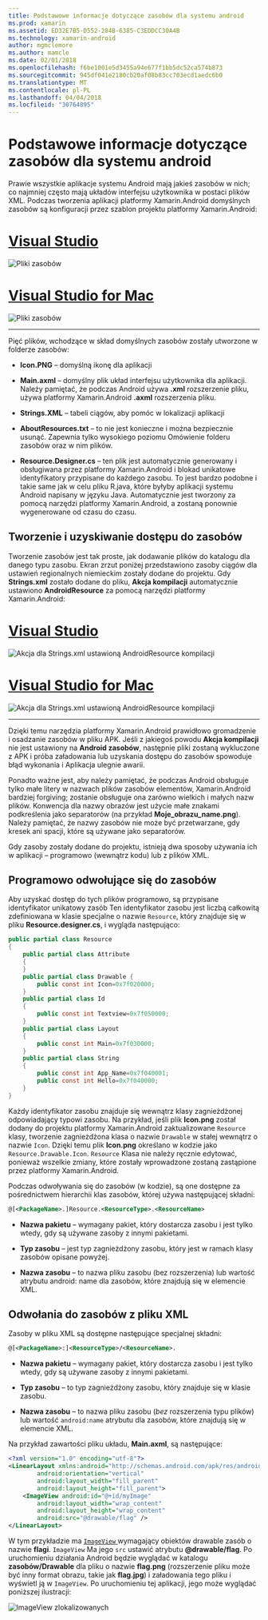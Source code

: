 ```yaml
---
title: Podstawowe informacje dotyczące zasobów dla systemu android
ms.prod: xamarin
ms.assetid: ED32E7B5-D552-284B-6385-C3EDDCC30A4B
ms.technology: xamarin-android
author: mgmclemore
ms.author: mamcle
ms.date: 02/01/2018
ms.openlocfilehash: f6be1001e5d3455a94e677f1bb5dc52ca574b873
ms.sourcegitcommit: 945df041e2180cb20af08b83cc703ecd1aedc6b0
ms.translationtype: MT
ms.contentlocale: pl-PL
ms.lasthandoff: 04/04/2018
ms.locfileid: "30764895"
---
```

# <a name="android-resource-basics"></a>Podstawowe informacje dotyczące zasobów dla systemu android

Prawie wszystkie aplikacje systemu Android mają jakieś zasobów w nich; co najmniej często mają układów interfejsu użytkownika w postaci plików XML. Podczas tworzenia aplikacji platformy Xamarin.Android domyślnych zasobów są konfiguracji przez szablon projektu platformy Xamarin.Android:

# <a name="visual-studiotabvswin"></a>[Visual Studio](#tab/vswin)

![Pliki zasobów](android-resource-basics-images/01-resource-files-vs.png)
 
# <a name="visual-studio-for-mactabvsmac"></a>[Visual Studio for Mac](#tab/vsmac)

![Pliki zasobów](android-resource-basics-images/01-resource-files-xs.png)
 
-----

Pięć plików, wchodzące w skład domyślnych zasobów zostały utworzone w folderze zasobów:

-  **Icon.PNG** &ndash; domyślną ikonę dla aplikacji

-  **Main.axml** &ndash; domyślny plik układ interfejsu użytkownika dla aplikacji. Należy pamiętać, że podczas Android używa **.xml** rozszerzenie pliku, używa platformy Xamarin.Android **.axml** rozszerzenia pliku.

-  **Strings.XML** &ndash; tabeli ciągów, aby pomóc w lokalizacji aplikacji

-  **AboutResources.txt** &ndash; to nie jest konieczne i można bezpiecznie usunąć. Zapewnia tylko wysokiego poziomu Omówienie folderu zasobów oraz w nim plików.

-  **Resource.Designer.cs** &ndash; ten plik jest automatycznie generowany i obsługiwana przez platformy Xamarin.Android i blokad unikatowe identyfikatory przypisane do każdego zasobu. To jest bardzo podobne i takie same jak w celu pliku R.java, które byłyby aplikacji systemu Android napisany w języku Java. Automatycznie jest tworzony za pomocą narzędzi platformy Xamarin.Android, a zostaną ponownie wygenerowane od czasu do czasu.


## <a name="creating-and-accessing-resources"></a>Tworzenie i uzyskiwanie dostępu do zasobów

Tworzenie zasobów jest tak proste, jak dodawanie plików do katalogu dla danego typu zasobu. Ekran zrzut poniżej przedstawiono zasoby ciągów dla ustawień regionalnych niemieckim zostały dodane do projektu. Gdy **Strings.xml** zostało dodane do pliku, **Akcja kompilacji** automatycznie ustawiono **AndroidResource** za pomocą narzędzi platformy Xamarin.Android:

# <a name="visual-studiotabvswin"></a>[Visual Studio](#tab/vswin)

![Akcja dla Strings.xml ustawioną AndroidResource kompilacji](android-resource-basics-images/02-build-action-vs.png)
 
# <a name="visual-studio-for-mactabvsmac"></a>[Visual Studio for Mac](#tab/vsmac)

![Akcja dla Strings.xml ustawioną AndroidResource kompilacji](android-resource-basics-images/02-build-action-xs.png)
 
-----
 

Dzięki temu narzędzia platformy Xamarin.Android prawidłowo gromadzenie i osadzanie zasobów w pliku APK. Jeśli z jakiegoś powodu **Akcja kompilacji** nie jest ustawiony na **Android zasobów**, następnie pliki zostaną wykluczone z APK i próba załadowania lub uzyskania dostępu do zasobów spowoduje błąd wykonania i Aplikacja ulegnie awarii.

Ponadto ważne jest, aby należy pamiętać, że podczas Android obsługuje tylko małe litery w nazwach plików zasobów elementów, Xamarin.Android bardziej forgiving; zostanie obsługuje ona zarówno wielkich i małych nazw plików. Konwencja dla nazwy obrazów jest użycie małe znakami podkreślenia jako separatorów (na przykład **Moje\_obrazu\_name.png**). Należy pamiętać, że nazwy zasobów nie może być przetwarzane, gdy kresek ani spacji, które są używane jako separatorów.

Gdy zasoby zostały dodane do projektu, istnieją dwa sposoby używania ich w aplikacji &ndash; programowo (wewnątrz kodu) lub z plików XML.


## <a name="referencing-resources-programmatically"></a>Programowo odwołujące się do zasobów

Aby uzyskać dostęp do tych plików programowo, są przypisane identyfikator unikatowy zasób Ten identyfikator zasobu jest liczbą całkowitą zdefiniowana w klasie specjalne o nazwie `Resource`, który znajduje się w pliku **Resource.designer.cs**, i wygląda następująco:

```csharp
public partial class Resource
{
    public partial class Attribute
    {
    }
    public partial class Drawable {
        public const int Icon=0x7f020000;
    }
    public partial class Id
    {
        public const int Textview=0x7f050000;
    }
    public partial class Layout
    {
        public const int Main=0x7f030000;
    }
    public partial class String
    {
        public const int App_Name=0x7f040001;
        public const int Hello=0x7f040000;
    }
}
```

Każdy identyfikator zasobu znajduje się wewnątrz klasy zagnieżdżonej odpowiadający typowi zasobu. Na przykład, jeśli plik **Icon.png** został dodany do projektu platformy Xamarin.Android zaktualizowane `Resource` klasy, tworzenie zagnieżdżona klasa o nazwie `Drawable` w stałej wewnątrz o nazwie `Icon`.
Dzięki temu plik **Icon.png** określano w kodzie jako `Resource.Drawable.Icon`. `Resource` Klasa nie należy ręcznie edytować, ponieważ wszelkie zmiany, które zostały wprowadzone zostaną zastąpione przez platformy Xamarin.Android.

Podczas odwoływania się do zasobów (w kodzie), są one dostępne za pośrednictwem hierarchii klas zasobów, której używa następującej składni:

```xml
@[<PackageName>.]Resource.<ResourceType>.<ResourceName>
```

-  **Nazwa pakietu** &ndash; wymagany pakiet, który dostarcza zasobu i jest tylko wtedy, gdy są używane zasoby z innymi pakietami.

-  **Typ zasobu** &ndash; jest typ zagnieżdżony zasobu, który jest w ramach klasy zasobów opisane powyżej.

-  **Nazwa zasobu** &ndash; to nazwa pliku zasobu (bez rozszerzenia) lub wartość atrybutu android: name dla zasobów, które znajdują się w elemencie XML.


## <a name="referencing-resources-from-xml"></a>Odwołania do zasobów z pliku XML

Zasoby w pliku XML są dostępne następujące specjalnej składni:

```xml
@[<PackageName>:]<ResourceType>/<ResourceName>.
```

-  **Nazwa pakietu** &ndash; wymagany pakiet, który dostarcza zasobu i jest tylko wtedy, gdy są używane zasoby z innymi pakietami.

-  **Typ zasobu** &ndash; to typ zagnieżdżony zasobu, który znajduje się w klasie zasobu.

-  **Nazwa zasobu** &ndash; to nazwa pliku zasobu (*bez* rozszerzenia typu plików) lub wartość `android:name` atrybutu dla zasobów, które znajdują się w elemencie XML.

Na przykład zawartości pliku układu, **Main.axml**, są następujące:

```xml
<?xml version="1.0" encoding="utf-8"?>
<LinearLayout xmlns:android="http://schemas.android.com/apk/res/android"
        android:orientation="vertical"
        android:layout_width="fill_parent"
        android:layout_height="fill_parent">
    <ImageView android:id="@+id/myImage"
        android:layout_width="wrap_content"
        android:layout_height="wrap_content"
        android:src="@drawable/flag" />
</LinearLayout>
```

W tym przykładzie ma [ `ImageView` ](https://developer.xamarin.com/recipes/android/controls/imageview) wymagający obiektów drawable zasób o nazwie **flagi**. `ImageView` Ma jego `src` ustawić atrybutu **@drawable/flag**. Po uruchomieniu działania Android będzie wyglądać w katalogu **zasobów/Drawable** dla pliku o nazwie **flag.png** (rozszerzenie pliku może być inny format obrazu, takie jak **flag.jpg**) i załadowania tego pliku i wyświetl ją w `ImageView`.
Po uruchomieniu tej aplikacji, jego może wyglądać poniższej ilustracji:

![ImageView zlokalizowanych](android-resource-basics-images/03-localized-screenshot.png)

